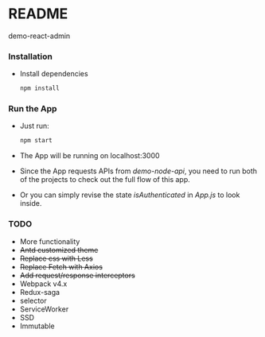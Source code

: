 # README #

demo-react-admin

### Installation ###

* Install dependencies
    ```Bash
    npm install
    ```

### Run the App ###
 
* Just run:
    ```Bash
    npm start
    ```
    
* The App will be running on localhost:3000
* Since the App requests APIs from _demo-node-api_, you need to run both of the projects to check out the full flow of this app.
* Or you can simply revise the state _isAuthenticated_ in _App.js_ to look inside. 

### TODO ###

* More functionality
* ~~Antd customized theme~~
* ~~Replace css with Less~~
* ~~Replace Fetch with Axios~~
* ~~Add request/response interceptors~~
* Webpack v4.x
* Redux-saga
* selector
* ServiceWorker
* SSD
* Immutable